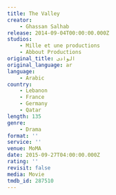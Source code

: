 ```yaml
---
title: The Valley
creator:
    - Ghassan Salhab
release: 2014-09-04T00:00:00.000Z
studios:
    - Mille et une productions
    - Abbout Productions
original_title: الوادى
original_language: ar
language:
    - Arabic
country:
    - Lebanon
    - France
    - Germany
    - Qatar
length: 135
genre:
    - Drama
format: ''
service: ''
venue: MoMA
date: 2015-09-27T04:00:00.000Z
rating: ''
revisit: false
media: Movie
tmdb_id: 287510
---
```

